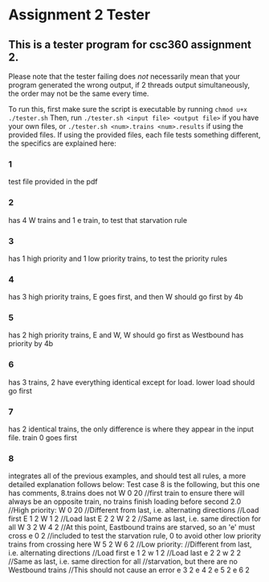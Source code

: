 # Assignment 2 Tester

## This is a tester program for csc360 assignment 2.

Please note that the tester failing does *not* necessarily mean that your program generated the wrong output,
if 2 threads output simultaneously, the order may not be the same every time.

To run this, first make sure the script is executable by running `chmod u+x ./tester.sh`
Then, run `./tester.sh <input file> <output file>` if you have your own files,
or  `./tester.sh <num>.trains <num>.results` if using the provided files.
If using the provided files, each file tests something different, the specifics are explained here:

### 1
test file provided in the pdf
### 2
has 4 W trains and 1 e train, to test that starvation rule
### 3
has 1 high priority and 1 low priority trains, to test the priority rules
### 4
has 3 high priority trains, E goes first, and then W should go first by 4b
### 5
has 2 high priority trains, E and W, W should go first as Westbound has priority by 4b
### 6
has 3 trains, 2 have everything identical except for load. lower load should go first
### 7
has 2 identical trains, the only difference is where they appear in the input file. train 0 goes first
### 8
integrates all of the previous examples, and should test all rules, a more detailed explanation follows below:
Test case 8 is the following, but this one has comments, 8.trains does not
	W 0 20 //first train to ensure there will always be an opposite train, no trains finish loading before second 2.0
	//High priority:
		W 0 20
		//Different from last, i.e. alternating directions
			//Load first
				E 1 2
				W 1 2
			//Load last
				E 2 2
				W 2 2
		//Same as last, i.e. same direction for all
			W 3 2
			W 4 2 //At this point, Eastbound trains are starved, so an 'e' must cross
			e 0 2 //included to test the starvation rule, 0 to avoid other low priority trains from crossing here
			W 5 2
			W 6 2
	//Low priority:
		//Different from last, i.e. alternating directions
			//Load first
				e 1 2
				w 1 2
			//Load last
				e 2 2
				w 2 2
		//Same as last, i.e. same direction for all
		//starvation, but there are no Westbound trains
		//This should not cause an error
			e 3 2
			e 4 2
			e 5 2
			e 6 2
